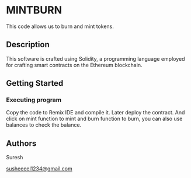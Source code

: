 # MINTBURN

This code allows us to burn and mint tokens.

## Description 

This software is crafted using Solidity, a programming language employed for crafting smart contracts on the Ethereum blockchain.


## Getting Started

 ### Executing program
 Copy the code to Remix IDE and compile it.
 Later deploy the contract.
 And click on mint function to mint and burn function to burn, 
 you can also use balances to check the balance.

 ## Authors 

Suresh

susheeeel1234@gmail.com
